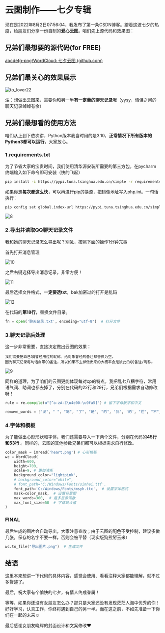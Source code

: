 # 云图制作——七夕专辑

现在是2022年8月2日07:56:04，我发布了第一条CSDN博客。蹭着这波七夕的热度，给朋友们分享一份自制的**爱心云图**。咱们先上源代码和效果图：

## 兄弟们最想要的源代码(for FREE)

[abcdefg-png/WordCloud: 七夕云图 (github.com)](https://github.com/abcdefg-png/WordCloud)

## 兄弟们最关心的效果展示

![to_lover22](D:\pycharm\Wordcloud\to_lover22.png)

注：想做出云图来，需要你和另一半**有一定量的聊天记录**哦（yysy，情侣之间的聊天记录绰绰有余）

## 兄弟们最想看的使用方法

咱们从上到下依次讲，Python版本我当时用的是3.10，**正常情况下所有版本的Python3都可以运行**，大家放心。

### 1.requirements.txt

为了节省大家的宝贵时间，我们使用清华源安装所需要的第三方包，在pycharm终端输入如下命令即可安装（快的飞起）

```bash
pip install -i https://pypi.tuna.tsinghua.edu.cn/simple -r requirements.txt  // 一次
```

如果你想**每次都这么快**，可以再进行pip的换源，把镜像地址写入php.ini。一句话执行：

```bash
pip config set global.index-url https://pypi.tuna.tsinghua.edu.cn/simple
```

![8](D:\yhr\Pictures\字节青训营\8.jpg)

### 2.导出并读取QQ聊天记录文件

我和她的聊天记录怎么导出呢？别急，按照下面的操作1分钟完事

首先打开消息管理

![10](D:\yhr\Pictures\字节青训营\10.jpg)

之后右键选择导出消息记录，非常方便！

![11](D:\yhr\Pictures\字节青训营\11.jpg)

最后选择文件格式，**一定要选txt**，bak加密过的打开是乱码

![12](D:\yhr\Pictures\字节青训营\12.jpg)

在代码的**第18行**，替换文件目录。

```Python
fn = open('聊天记录.txt', encoding="utf-8")  # 打开文件
```

### 3.聊天记录后处理

这一步非常重要，直接决定做出云图的效果：

```
我们需要把自己QQ曾经用过的昵称、给对象曾经的备注都替换为空。
因为聊天记录每句话自带QQ备注，所以如果不去掉做出来的大概率会是彼此的QQ备注/昵称。
```

![9](D:\yhr\Pictures\字节青训营\9.jpg)

同样的道理，为了咱们的云图更能体现每对cp的特点，我把乱七八糟字符，常用语气词、助词也都去掉了，分别在代码的22行和29行，兄弟们根据需求自动修改呀！

```Python
rule = re.compile(u"[^a-zA-Z\u4e00-\u9fa5]") # 留下字母数字和中文

remove_words = ["没", " ", "嗯", "了", "是", "的", '我', '的', "在", "不", "就", "也", "你", "吧", "和", "啊"] # 去掉常用关键字
```

### 4.字体和模板

为了能做出心形形状和字体，我们还需要导入一下两个文件，分别在代码的**45行和53行** 。同样的，云图的其他参数兄弟们都可以根据需求自行修改。

```Python
color_mask = imread('heart.png') # 心形模板
wc = WordCloud(
    width=600,
    height=700,
    scale=9, # 更加清晰
    background_color="lightpink",
    # background_color="white",
    # font_path='C:/Windows/Fonts/simhei.ttf',
    font_path='C:/Windows/Fonts/msyh.ttc',  # 设置字体格式
    mask=color_mask,  # 设置背景图
    max_words=300,  # 最多显示词数
    max_font_size=50  # 字体最大值
)
```

### FINAL

最后生成的图片会自动导出，大家注意查收；由于云图的配色不受控制，建议多做几张，保存的名字不要一样，否则会被平替（现实版狗熊掰玉米）

```Python
wc.to_file("导出图片.png")  # 生成文件
```

## 结语

这里本来想讲一下代码的具体内容，感觉会使用、看看注释大家都能理解，就不过多赘述了。

最后，祝大家有个愉快的七夕，有情人终成眷属！

等等，如果你还没有女朋友怎么办？那只是大家还没有发现茫茫人海中优秀的你！好好学习，认真工作，你终将遇到自己的另一半。而在这之前，不如先准备一下你们在一起的未来☺

最后感谢女朋友晓辉的封面设计和文案修改❤



